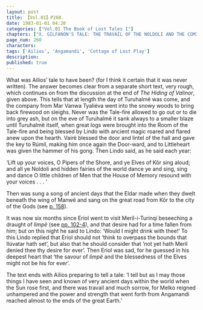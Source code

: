 ```yaml
---
layout: post
title: 【Vol.01】P260.
date: 1983-01-01 04:20
categories: ["Vol.01 The Book of Lost Tales I"]
chapters: ["X. GILFANON'S TALE: THE TRAVAIL OF THE NOLDOLI AND THE COMING OF MANKIND"]
page_num: 260
characters: 
tags: ['Ailios', 'Angamandi', 'Cottage of Lost Play']
description: 
published: true
---
```


What was Ailios’ tale to have been? (for I think it certain that it was never written). The answer becomes clear from a separate short text, very rough, which continues on from the discussion at the end of <I>The Hiding of Valinor</I>, given above. This tells that at length the day of Turuhalmë was come, and the company from Mar Vanwa Tyaliéva went into the snowy woods to bring back firewood on sleighs. Never was the Tale-fire allowed to go out or to die into grey ash, but on the eve of Turuhalmë it sank always to a smaller blaze until Turuhalmë itself, when great logs were brought into the Room of the Tale-fire and being blessed by Lindo with ancient magic roared and flared anew upon the hearth. Vairë blessed the door and lintel of the hall and gave the key to Rúmil, making him once again the Door-ward, and to Littleheart was given the hammer of his gong. Then Lindo said, as he said each year:

‘Lift up your voices, O Pipers of the Shore, and ye Elves of Kôr sing aloud; and all ye Noldoli and hidden fairies of the world dance ye and sing, sing and dance O little children of Men that the House of Memory resound with your voices . . . ’

Then was sung a song of ancient days that the Eldar made when they dwelt beneath the wing of Manwë and sang on the great road from Kôr to the city of the Gods (see [p. 158]({{site.baseurl}}/vol01-p158)).

It was now six months since Eriol went to visit Meril-i-Turinqi beseeching a draught of <I>limpë</I> (see [pp. 102-4]({{site.baseurl}}/vol01-p102)), and that desire had for a time fallen from him; but on this night he said to Lindo: ‘Would I might drink with thee!’ To this Lindo replied that Eriol should not ‘think to overpass the bounds that Ilúvatar hath set’, but also that he should consider that ‘not yet hath Meril denied thee thy desire for ever’. Then Eriol was sad, for he guessed in his deepest heart that ‘the savour of <I>limpë</I> and the blessedness of the Elves might not be his for ever’.

The text ends with Ailios preparing to tell a tale: ‘I tell but as I may those things I have seen and known of very ancient days within the world when the Sun rose first, and there was travail and much sorrow, for Melko reigned unhampered and the power and strength that went forth from Angamandi reached almost to the ends of the great Earth.’

